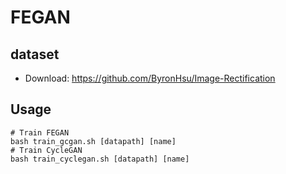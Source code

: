 # FEGAN
## dataset
- Download: https://github.com/ByronHsu/Image-Rectification
## Usage
```
# Train FEGAN
bash train_gcgan.sh [datapath] [name]
# Train CycleGAN
bash train_cyclegan.sh [datapath] [name]
```

